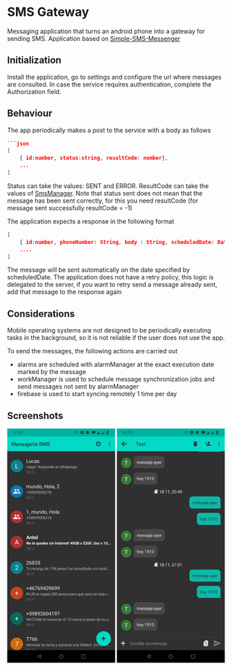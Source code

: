 # SMS Gateway
Messaging application that turns an android phone into a gateway for sending SMS.
Application based on [Simple-SMS-Messenger](https://github.com/SimpleMobileTools/Simple-SMS-Messenger)

## Initialization
Install the application, go to settings and configure the url where messages are consulted.
In case the service requires authentication, complete the Authorization field.

## Behaviour
The app periodically makes a post to the service with a body as follows
```json
```json
[ 
	{ id:number, status:string, resultCode: number},
	...
]
```
Status can take the values: SENT and ERROR.
ResultCode can take the values of [SmsManager](https://developer.android.com/reference/android/telephony/SmsManager).
Note that status sent does not mean that the message has been sent correctly, for this you need resultCode (for message sent successfully resultCode = -1)

The application expects a response in the following format
```json
[ 
	{ id:number, phoneNumber: String, body : String, scheduledDate: Date},
	....
]
```

The message will be sent automatically on the date specified by scheduledDate.
The application does not have a retry policy, this logic is delegated to the server, if you want to retry send a message already sent, add that message to the response again


##  Considerations
Mobile operating systems are not designed to be periodically executing tasks in the background, so it is not reliable if the user does not use the app.

To send the messages, the following actions are carried out
- alarms are scheduled with alarmManager at the exact execution date marked by the message
- workManager is used to schedule message synchronization jobs and send messages not sent by alarmManager
- firebase is used to start syncing remotely 1 time per day


##  Screenshots
<p float="left">
<img width="250" alt="App image" src="metadata/Screenshot_20201119-013121.jpg" >
<img width="250" alt="App image" src="metadata/Screenshot_20201119-013307.jpg" >




